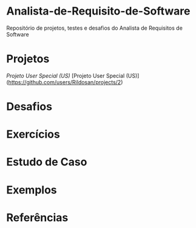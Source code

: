 # Analista-de-Requisito-de-Software
Repositório de projetos, testes e desafios do Analista de Requisitos de Software

# Projetos
*Projeto User Special (US)*
[Projeto User Special (US)] (https://github.com/users/Rildosan/projects/2)
# Desafios
# Exercícios
# Estudo de Caso
# Exemplos
# Referências
